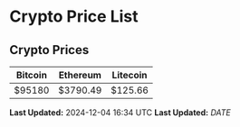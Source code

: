 # Crypto Price List

## Crypto Prices
| Bitcoin | Ethereum | Litecoin |
| ------- | -------- | -------- |
| $95180 | $3790.49 | $125.66 |
**Last Updated:** 2024-12-04 16:34 UTC
**Last Updated:** $DATE$
